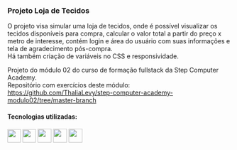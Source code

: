 <h3>Projeto Loja de Tecidos</h3>
O projeto visa simular uma loja de tecidos, onde é possível visualizar os tecidos disponíveis para compra,
calcular o valor total a partir do preço x metro de interesse, contém login e área do usuário com suas informações e tela de agradecimento pós-compra. <br>
Há também criação de variáveis no CSS e responsividade.

Projeto do módulo 02 do curso de formação fullstack da Step Computer Academy. <br>
Repositório com exercícios deste módulo: https://github.com/ThaliaLevy/step-computer-academy-modulo02/tree/master-branch

<h4>Tecnologias utilizadas:</h4>

<p>
<img src="https://img.icons8.com/external-tal-revivo-color-tal-revivo/256/external-jquery-is-a-javascript-library-designed-to-simplify-html-logo-color-tal-revivo.png" height="30px"> 
<img src="https://cdn-icons-png.flaticon.com/512/5968/5968292.png" height="30px"> 
<img src="https://cdn-icons-png.flaticon.com/512/732/732212.png" height="31px"> 
<img src="https://cdn-icons-png.flaticon.com/512/732/732190.png" height="31px"> 
<img src="https://img.icons8.com/external-tal-revivo-shadow-tal-revivo/256/external-bootstrap-a-free-and-open-source-css-framework-logo-shadow-tal-revivo.png" height="31px">
</p>

